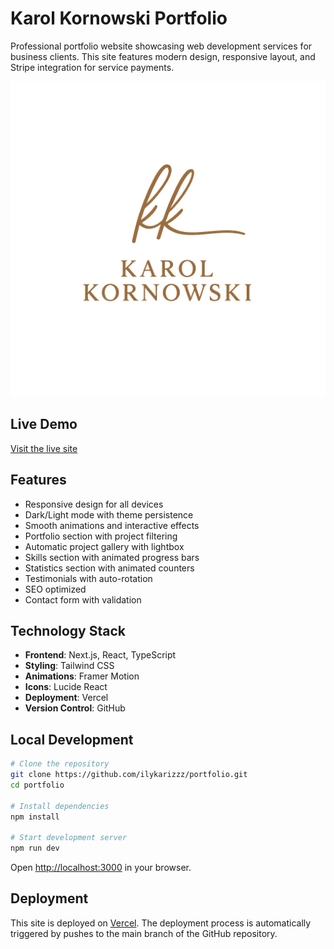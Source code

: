 # Karol Kornowski Portfolio

Professional portfolio website showcasing web development services for business clients. This site features modern design, responsive layout, and Stripe integration for service payments.

![Portfolio Preview](public/logokarol.png)

## Live Demo
[Visit the live site](https://karol-portfolio.vercel.app)

## Features

- Responsive design for all devices
- Dark/Light mode with theme persistence
- Smooth animations and interactive effects
- Portfolio section with project filtering
- Automatic project gallery with lightbox
- Skills section with animated progress bars
- Statistics section with animated counters
- Testimonials with auto-rotation
- SEO optimized
- Contact form with validation

## Technology Stack

- **Frontend**: Next.js, React, TypeScript
- **Styling**: Tailwind CSS
- **Animations**: Framer Motion
- **Icons**: Lucide React
- **Deployment**: Vercel
- **Version Control**: GitHub

## Local Development

```bash
# Clone the repository
git clone https://github.com/ilykarizzz/portfolio.git
cd portfolio

# Install dependencies
npm install

# Start development server
npm run dev
```

Open [http://localhost:3000](http://localhost:3000) in your browser.

## Deployment

This site is deployed on [Vercel](https://vercel.com). The deployment process is automatically triggered by pushes to the main branch of the GitHub repository.
